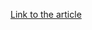 [Link to the article](https://www.cisa.gov/news-events/alerts/2025/01/16/cisa-releases-twelve-industrial-control-systems-advisories)
